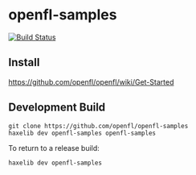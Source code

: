 openfl-samples
============
[![Build Status](https://travis-ci.org/openfl/openfl-samples.png)](https://travis-ci.org/openfl/openfl-samples)


Install
-------

https://github.com/openfl/openfl/wiki/Get-Started


Development Build
-----------------

    git clone https://github.com/openfl/openfl-samples
    haxelib dev openfl-samples openfl-samples

To return to a release build:

    haxelib dev openfl-samples
